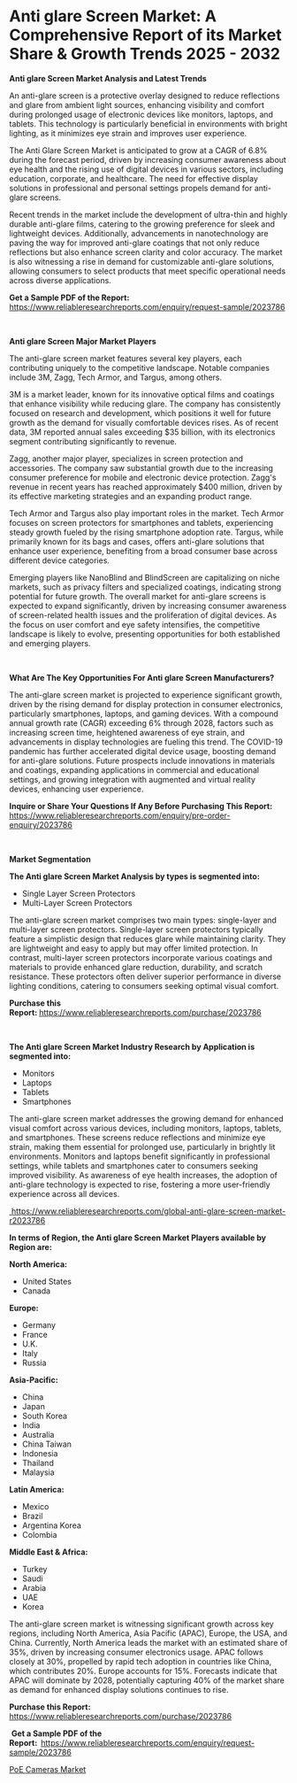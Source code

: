 <p><h1>Anti glare Screen Market: A Comprehensive Report of its Market Share & Growth Trends 2025 - 2032</h1></p><p><strong>Anti glare Screen Market Analysis and Latest Trends</strong></p>
<p><p>An anti-glare screen is a protective overlay designed to reduce reflections and glare from ambient light sources, enhancing visibility and comfort during prolonged usage of electronic devices like monitors, laptops, and tablets. This technology is particularly beneficial in environments with bright lighting, as it minimizes eye strain and improves user experience.</p><p>The Anti Glare Screen Market is anticipated to grow at a CAGR of 6.8% during the forecast period, driven by increasing consumer awareness about eye health and the rising use of digital devices in various sectors, including education, corporate, and healthcare. The need for effective display solutions in professional and personal settings propels demand for anti-glare screens.</p><p>Recent trends in the market include the development of ultra-thin and highly durable anti-glare films, catering to the growing preference for sleek and lightweight devices. Additionally, advancements in nanotechnology are paving the way for improved anti-glare coatings that not only reduce reflections but also enhance screen clarity and color accuracy. The market is also witnessing a rise in demand for customizable anti-glare solutions, allowing consumers to select products that meet specific operational needs across diverse applications.</p></p>
<p><strong>Get a Sample PDF of the Report:&nbsp;</strong> <a href="https://www.reliableresearchreports.com/enquiry/request-sample/2023786?utm_campaign=2219&utm_medium=2&utm_source=Github&utm_content=ia&utm_term=06042025&utm_id=anti-glare-screen">https://www.reliableresearchreports.com/enquiry/request-sample/2023786</a></p>
<p>&nbsp;</p>
<p><strong>Anti glare Screen Major Market Players</strong></p>
<p><p>The anti-glare screen market features several key players, each contributing uniquely to the competitive landscape. Notable companies include 3M, Zagg, Tech Armor, and Targus, among others. </p><p>3M is a market leader, known for its innovative optical films and coatings that enhance visibility while reducing glare. The company has consistently focused on research and development, which positions it well for future growth as the demand for visually comfortable devices rises. As of recent data, 3M reported annual sales exceeding $35 billion, with its electronics segment contributing significantly to revenue.</p><p>Zagg, another major player, specializes in screen protection and accessories. The company saw substantial growth due to the increasing consumer preference for mobile and electronic device protection. Zagg's revenue in recent years has reached approximately $400 million, driven by its effective marketing strategies and an expanding product range.</p><p>Tech Armor and Targus also play important roles in the market. Tech Armor focuses on screen protectors for smartphones and tablets, experiencing steady growth fueled by the rising smartphone adoption rate. Targus, while primarily known for its bags and cases, offers anti-glare solutions that enhance user experience, benefiting from a broad consumer base across different device categories.</p><p>Emerging players like NanoBlind and BlindScreen are capitalizing on niche markets, such as privacy filters and specialized coatings, indicating strong potential for future growth. The overall market for anti-glare screens is expected to expand significantly, driven by increasing consumer awareness of screen-related health issues and the proliferation of digital devices. As the focus on user comfort and eye safety intensifies, the competitive landscape is likely to evolve, presenting opportunities for both established and emerging players.</p></p>
<p>&nbsp;</p>
<p><strong>What Are The Key Opportunities For Anti glare Screen Manufacturers?</strong></p>
<p><p>The anti-glare screen market is projected to experience significant growth, driven by the rising demand for display protection in consumer electronics, particularly smartphones, laptops, and gaming devices. With a compound annual growth rate (CAGR) exceeding 6% through 2028, factors such as increasing screen time, heightened awareness of eye strain, and advancements in display technologies are fueling this trend. The COVID-19 pandemic has further accelerated digital device usage, boosting demand for anti-glare solutions. Future prospects include innovations in materials and coatings, expanding applications in commercial and educational settings, and growing integration with augmented and virtual reality devices, enhancing user experience.</p></p>
<p><strong>Inquire or Share Your Questions If Any Before Purchasing This Report:</strong> <a href="https://www.reliableresearchreports.com/enquiry/pre-order-enquiry/2023786?utm_campaign=2219&utm_medium=2&utm_source=Github&utm_content=ia&utm_term=06042025&utm_id=anti-glare-screen">https://www.reliableresearchreports.com/enquiry/pre-order-enquiry/2023786</a></p>
<p>&nbsp;</p>
<p><strong>Market Segmentation</strong></p>
<p><strong>The Anti glare Screen Market Analysis by types is segmented into:</strong></p>
<p><ul><li>Single Layer Screen Protectors</li><li>Multi-Layer Screen Protectors</li></ul></p>
<p><p>The anti-glare screen market comprises two main types: single-layer and multi-layer screen protectors. Single-layer screen protectors typically feature a simplistic design that reduces glare while maintaining clarity. They are lightweight and easy to apply but may offer limited protection. In contrast, multi-layer screen protectors incorporate various coatings and materials to provide enhanced glare reduction, durability, and scratch resistance. These protectors often deliver superior performance in diverse lighting conditions, catering to consumers seeking optimal visual comfort.</p></p>
<p><strong>Purchase this Report:&nbsp;</strong><a href="https://www.reliableresearchreports.com/purchase/2023786?utm_campaign=2219&utm_medium=2&utm_source=Github&utm_content=ia&utm_term=06042025&utm_id=anti-glare-screen">https://www.reliableresearchreports.com/purchase/2023786</a></p>
<p>&nbsp;</p>
<p><strong>The Anti glare Screen Market Industry Research by Application is segmented into:</strong></p>
<p><ul><li>Monitors</li><li>Laptops</li><li>Tablets</li><li>Smartphones</li></ul></p>
<p><p>The anti-glare screen market addresses the growing demand for enhanced visual comfort across various devices, including monitors, laptops, tablets, and smartphones. These screens reduce reflections and minimize eye strain, making them essential for prolonged use, particularly in brightly lit environments. Monitors and laptops benefit significantly in professional settings, while tablets and smartphones cater to consumers seeking improved visibility. As awareness of eye health increases, the adoption of anti-glare technology is expected to rise, fostering a more user-friendly experience across all devices.</p></p>
<p><a href="https://www.reliableresearchreports.com/global-anti-glare-screen-market-r2023786?utm_campaign=2219&utm_medium=2&utm_source=Github&utm_content=ia&utm_term=06042025&utm_id=anti-glare-screen">&nbsp;https://www.reliableresearchreports.com/global-anti-glare-screen-market-r2023786</a></p>
<p><strong>In terms of Region, the Anti glare Screen Market Players available by Region are:</strong></p>
<p>
    <p> <strong> North America: </strong>
        <ul>
            <li>United States</li>
            <li>Canada</li>
        </ul>
        </p> 
    <p> <strong> Europe: </strong>
        <ul>
            <li>Germany</li>
            <li>France</li>
            <li>U.K.</li>
            <li>Italy</li>
            <li>Russia</li>
        </ul>
        </p> 
    <p> <strong> Asia-Pacific: </strong>
        <ul>
            <li>China</li>
            <li>Japan</li>
            <li>South Korea</li>
            <li>India</li>
            <li>Australia</li>
            <li>China Taiwan</li>
            <li>Indonesia</li>
            <li>Thailand</li>
            <li>Malaysia</li>
        </ul>
        </p> 
    <p> <strong> Latin America: </strong>
        <ul>
            <li>Mexico</li>
            <li>Brazil</li>
            <li>Argentina Korea</li>
            <li>Colombia</li>
        </ul>
        </p> 
    <p> <strong> Middle East & Africa: </strong>
        <ul>
            <li>Turkey</li>
            <li>Saudi</li>
            <li>Arabia</li>
            <li>UAE</li>
            <li>Korea</li>
        </ul>
    </p>
    </p>
<p><p>The anti-glare screen market is witnessing significant growth across key regions, including North America, Asia Pacific (APAC), Europe, the USA, and China. Currently, North America leads the market with an estimated share of 35%, driven by increasing consumer electronics usage. APAC follows closely at 30%, propelled by rapid tech adoption in countries like China, which contributes 20%. Europe accounts for 15%. Forecasts indicate that APAC will dominate by 2028, potentially capturing 40% of the market share as demand for enhanced display solutions continues to rise.</p></p>
<p><strong>Purchase this Report: </strong><a href="https://www.reliableresearchreports.com/purchase/2023786?utm_campaign=2219&utm_medium=2&utm_source=Github&utm_content=ia&utm_term=06042025&utm_id=anti-glare-screen">https://www.reliableresearchreports.com/purchase/2023786</a></p>
<p>&nbsp;<strong>Get a Sample PDF of the Report:&nbsp;&nbsp;</strong><a href="https://www.reliableresearchreports.com/enquiry/request-sample/2023786?utm_campaign=2219&utm_medium=2&utm_source=Github&utm_content=ia&utm_term=06042025&utm_id=anti-glare-screen">https://www.reliableresearchreports.com/enquiry/request-sample/2023786</a></p>
<p><strong></strong></p>
<p><p><a href="https://github.com/rosamariarocque98/Market-Research-Report-List-1/blob/main/poe-cameras-market.md?utm_campaign=2219&utm_medium=2&utm_source=Github&utm_content=ia&utm_term=06042025&utm_id=anti-glare-screen">PoE Cameras Market</a></p></p>